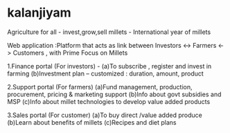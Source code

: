 # kalanjiyam 
Agriculture for all - invest,grow,sell millets - International year of millets

Web application :Platform that acts as link between
		Investors <-> Farmers <-> Customers , with Prime Focus on Millets

1.Finance portal (For investors) -
  (a)To subscribe , register and invest in farming
  (b)Investment plan – customized : duration, amount, product

2.Support portal (For farmers) 
  (a)Fund management, production, procurement, pricing & marketing support
  (b)Info about govt subsidies and MSP
  (c)Info about millet technologies to develop value added products

3.Sales portal (For customer)
  (a)To buy direct /value added produce
  (b)Learn about benefits of millets
  (c)Recipes and diet plans 








